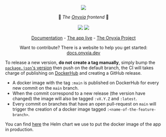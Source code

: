 <p align="center">
    <img src="https://user-images.githubusercontent.com/6702424/139264787-37efc793-1d55-4fa4-a4a9-782af8357cff.png">
</p>
<p align="center">
    🥼  <i>The <a href="https://datalab.sspcloud.fr">Onyxia</a> frontend</i> 🥼
    <br>
    <br>
    <img src="https://github.com/InseeFrLab/onyxia-web/workflows/ci/badge.svg?branch=main">
    <img src="https://img.shields.io/npm/l/onyxia-ui">
</p>

</p>
<p align="center">
  <a href="https://docs.onyxia.dev">Documentation</a>
    -
  <a href="https://datalab.sspcloud.fr">The app live</a>
    -
  <a href="https://github.com/InseeFrLab/onyxia">The Onyxia Project</a>
</p>

<p align="center">
    Want to contribute? There is a website to help you get started: <a href="https://docs.onyxia.dev">docs.onyxia.dev</a>
</p> 

To release a new version, **do not create a tag manually**, simply bump the [`package.json`'s version](https://github.com/InseeFrLab/onyxia-web/blob/4842ba8fd3c2ae9c03c52b7467d3c77f6e29e9d9/package.json#L4) then push on the default branch,
the CI will takes charge of publishing on [DockerHub](https://hub.docker.com/r/inseefrlab/onyxia-web)
and creating a GitHub release.

-   A docker image with the tag `:main` is published on DockerHub for every new commit on the `main` branch.
-   When the commit correspond to a new release (the version have changed) the image will also be tagged `:vX.Y.Z`
    and `:latest`.
-   Every commit on branches that have an open pull-request on `main` will trigger the creation of a docker image
    tagged `:<name-of-the-feature-branch>`.

You can find [here](https://github.com/InseeFrLab/paris-sspcloud/blob/main/apps/onyxia/values.yaml) the Helm chart
we use to put the docker image of the app in production.

